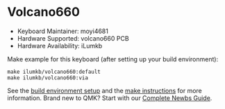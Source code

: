 # Volcano660

* Keyboard Maintainer: moyi4681
* Hardware Supported: volcano660 PCB
* Hardware Availability: iLumkb

Make example for this keyboard (after setting up your build environment):

    make ilumkb/volcano660:default
    make ilumkb/volcano660:via

See the [build environment setup](https://docs.qmk.fm/#/getting_started_build_tools) and the [make instructions](https://docs.qmk.fm/#/getting_started_make_guide) for more information. Brand new to QMK? Start with our [Complete Newbs Guide](https://docs.qmk.fm/#/newbs).
